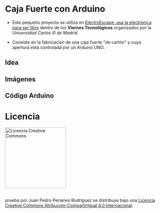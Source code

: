 # Caja Fuerte con Arduino
* Este pequeño proyecto se utiliza en 
<a rel="license" href="https://www.uc3m.es/secundaria/divulgacion-ciencia/viernes-tecnologicos">ElectroEscape: usa la electrónica para ser libre</a> dentro de los **Viernes Tecnológicos** organizados por la *Universidad Carlos III de Madrid*

* Consiste en la fabricación de una caja fuerte "de cartón" y cuya apertura está controlada por un Arduino UNO.

## Idea
## Imágenes
## Código Arduino


# 
# Licencia
<a rel="license" href="http://creativecommons.org/licenses/by-sa/4.0/">
<img alt="Licencia Creative Commons" style="border-width:0" src="images/by-sa.png" width="200" align = "center"/></a>

<br /><span xmlns:dct="http://purl.org/dc/terms/" property="dct:title">prueba</span> por <span xmlns:cc="http://creativecommons.org/ns#" property="cc:attributionName">Juan Pedro Perianes Rodríguez</span> se distribuye bajo una <a rel="license" href="http://creativecommons.org/licenses/by-sa/4.0/">Licencia Creative Commons Atribución-CompartirIgual 4.0 Internacional</a>.
